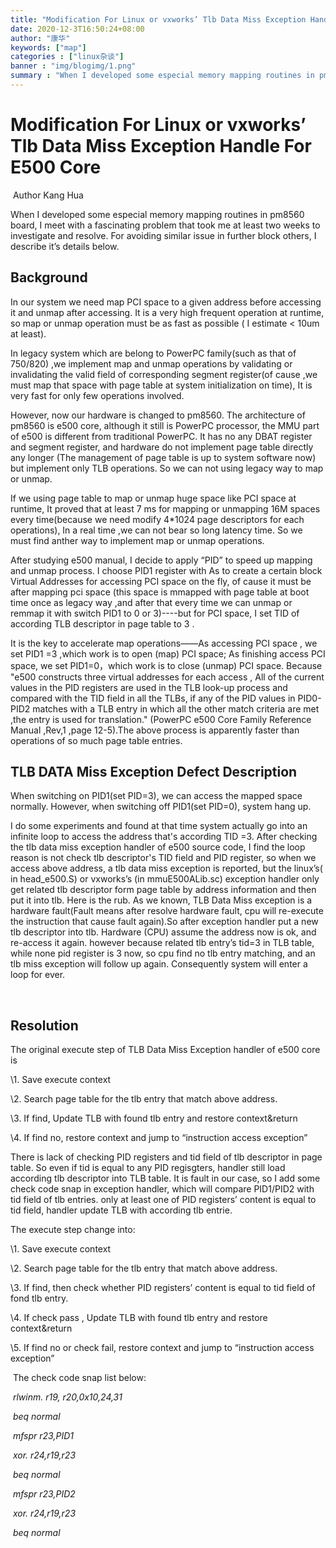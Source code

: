 ```yaml
---
title: "Modification For Linux or vxworks’ Tlb Data Miss Exception Handle For E500 Core"
date: 2020-12-3T16:50:24+08:00
author: "康华"
keywords: ["map"]
categories : ["linux杂谈"]
banner : "img/blogimg/1.png"
summary : "When I developed some especial memory mapping routines in pm8560 board, I meet with a fascinating problem that took me at least two weeks to investigate and resolve. For avoiding similar issue in further block others, I describe it’s details below."
---
```

# Modification For Linux or vxworks’ Tlb Data Miss Exception Handle For E500 Core

​                                                Author Kang Hua

 

When I developed some especial memory mapping routines in pm8560 board, I meet with a fascinating problem that took me at least two weeks to investigate and resolve. For avoiding similar issue in further block others, I describe it’s details below.

 

## Background

In our system we need map PCI space to a given address before accessing it and unmap after accessing. It is a very high frequent operation at runtime, so map or unmap operation must be as fast as possible ( I estimate < 10um at least).

 

In legacy system which are belong to PowerPC family(such as that of 750/820) ,we implement map and unmap operations by validating or invalidating the valid field of corresponding segment register(of cause ,we must map that space with page table at system initialization on time), It is very fast for only few operations involved.

 

However, now our hardware is changed to pm8560. The architecture of pm8560 is e500 core, although it still is PowerPC processor, the MMU part of e500 is different from traditional PowerPC. It has no any DBAT register and segment register, and hardware do not implement page table directly any longer (The management of page table is up to system software now) but implement only TLB operations. So we can not using legacy way to map or unmap.

 

If we using page table to map or unmap huge space like PCI space at runtime, It proved that at least 7 ms for mapping or unmapping 16M spaces every time(because we need modify 4*1024 page descriptors for each operations), In a real time ,we can not bear so long latency time. So we must find anther way to implement map or unmap operations.

 

After studying e500 manual, I decide to apply “PID” to speed up mapping and unmap process. I choose PID1 register with As to create a certain block Virtual Addresses for accessing PCI space on the fly, of cause it must be after mapping pci space (this space is mmapped with page table at boot time once as legacy way ,and after that every time we can unmap or remmap it with switch PID1 to 0 or 3)----but for PCI space, I set TID of according TLB descriptor in page table to 3 .

 

It is the key to accelerate map operations——As accessing PCI space , we set PID1 =3 ,which work is to open (map) PCI space; As finishing access PCI space, we set PID1=0，which work is to close (unmap) PCI space. Because "e500 constructs three virtual addresses for each access , All of the current values in the PID registers are used in the TLB look-up process and compared with the TID field in all the TLBs, if any of the PID values in PID0-PID2 matches with a TLB entry in which all the other match criteria are met ,the entry is used for translation." (PowerPC e500 Core Family Reference Manual ,Rev,1 ,page 12-5).The above process is apparently faster than operations of so much page table entries.

 

## TLB DATA Miss Exception Defect Description

When switching on PID1(set PID=3), we can access the mapped space normally. However, when switching off PID1(set PID=0), system hang up.

 

I do some experiments and found at that time system actually go into an infinite loop to access the address that's according TID =3. After checking the tlb data miss exception handler of e500 source code, I find the loop reason is not check tlb descriptor's TID field and PID register, so when we access above address, a tlb data miss exception is reported, but the linux’s( in head_e500.S) or vxworks’s (in mmuE500ALib.sc) exception handler only get related tlb descriptor form page table by address information and then put it into tlb. Here is the rub. As we known, TLB Data Miss exception is a hardware fault(Fault means after resolve hardware fault, cpu will re-execute the instruction that cause fault again).So after exception handler put a new tlb descriptor into tlb. Hardware (CPU) assume the address now is ok, and re-access it again. however because related tlb entry’s tid=3 in TLB table, while none pid register is 3 now, so cpu find no tlb entry matching, and an tlb miss exception will follow up again. Consequently system will enter a loop for ever.

 

​       

## Resolution

The original execute step of TLB Data Miss Exception handler of e500 core is

\1.   Save execute context

\2.   Search page table for the tlb entry that match above address.

\3.   If find, Update TLB with found tlb entry and restore context&return

\4.   If find no, restore context and jump to “instruction access exception”

 

There is lack of checking PID registers and tid field of tlb descriptor in page table. So even if tid is equal to any PID regisgters, handler still load according tlb descriptor into TLB table. It is fault in our case, so I add some check code snap in exception handler, which will compare PID1/PID2 with tid field of tlb entries. only at least one of PID registers’ content is equal to tid field, handler update TLB with according tlb entrie.

 

The execute step change into:

 

\1.   Save execute context

\2.   Search page table for the tlb entry that match above address.

\3.   If find, then check whether PID registers’ content is equal to tid field of fond tlb entry.

\4.   If check pass , Update TLB with found tlb entry and restore context&return

\5.   If find no or check fail, restore context and jump to “instruction access exception”

 

​    The check code snap list below:

​      *rlwinm. r19, r20,0x10,24,31*   

​      *beq   normal*

​      *mfspr r23,PID1*              

​      *xor.  r24,r19,r23*       

​      *beq    normal*

​      *mfspr r23,PID2*

​      *xor.  r24,r19,r23*

​      *beq    normal*